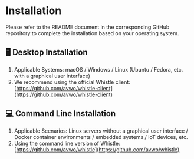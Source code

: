 # Installation

Please refer to the README document in the corresponding GitHub repository to complete the installation based on your operating system.

## 🖥️ Desktop Installation
1. Applicable Systems: macOS / Windows / Linux (Ubuntu / Fedora, etc. with a graphical user interface)
2. We recommend using the official Whistle client: [https://github.com/avwo/whistle-client](https://github.com/avwo/whistle-client)

## 💻 Command Line Installation
1. Applicable Scenarios: Linux servers without a graphical user interface / Docker container environments / embedded systems / IoT devices, etc.
2. Using the command line version of Whistle: [https://github.com/avwo/whistle](https://github.com/avwo/whistle)
